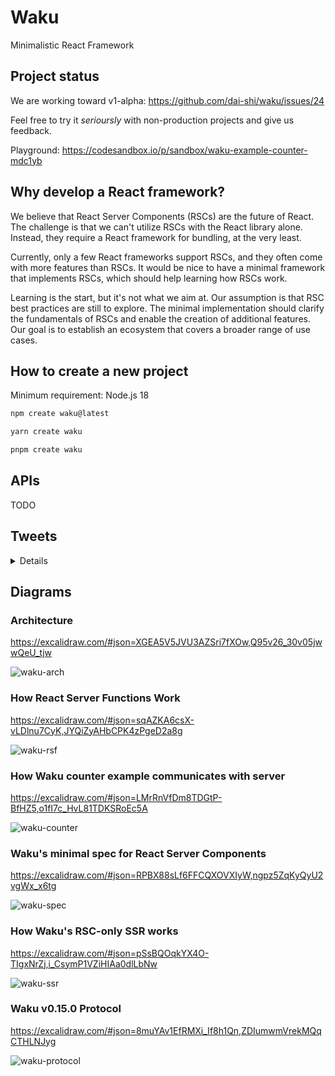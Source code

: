 # Waku

Minimalistic React Framework

## Project status

We are working toward v1-alpha: https://github.com/dai-shi/waku/issues/24

Feel free to try it _serioursly_ with non-production projects and give us feedback.

Playground: https://codesandbox.io/p/sandbox/waku-example-counter-mdc1yb

## Why develop a React framework?

We believe that React Server Components (RSCs) are the future of React.
The challenge is that we can't utilize RSCs with the React library alone.
Instead, they require a React framework for bundling, at the very least.

Currently, only a few React frameworks support RSCs, and
they often come with more features than RSCs.
It would be nice to have a minimal framework that implements RSCs,
which should help learning how RSCs work.

Learning is the start, but it's not what we aim at.
Our assumption is that RSC best practices are still to explore.
The minimal implementation should clarify the fundamentals of RSCs
and enable the creation of additional features.
Our goal is to establish an ecosystem that covers a broader range of use cases.

## How to create a new project

Minimum requirement: Node.js 18

```bash
npm create waku@latest
```

```bash
yarn create waku
```

```bash
pnpm create waku
```

## APIs

TODO

## Tweets

<details>

- https://twitter.com/dai_shi/status/1631668890861441024
- https://twitter.com/dai_shi/status/1631989295866347520
- https://twitter.com/dai_shi/status/1632005473401716736
- https://twitter.com/dai_shi/status/1632168346354593792
- https://twitter.com/dai_shi/status/1632729614450823169
- https://twitter.com/dai_shi/status/1632749501416087552
- https://twitter.com/dai_shi/status/1633262538862530561
- https://twitter.com/dai_shi/status/1633301007391424518
- https://twitter.com/dai_shi/status/1633821215206035460
- https://twitter.com/dai_shi/status/1633824588152074240
- https://twitter.com/dai_shi/status/1633826855282434048
- https://twitter.com/dai_shi/status/1634210639831867392
- https://twitter.com/dai_shi/status/1634212827706654723
- https://twitter.com/dai_shi/status/1635142924928434177
- https://twitter.com/dai_shi/status/1635149324383559681
- https://twitter.com/dai_shi/status/1635437958185766913
- https://twitter.com/dai_shi/status/1636744180902014981
- https://twitter.com/dai_shi/status/1636745339624624132
- https://twitter.com/dai_shi/status/1636746632900534273
- https://twitter.com/dai_shi/status/1637635196458778627
- https://twitter.com/dai_shi/status/1637768216817840129
- https://twitter.com/dai_shi/status/1638910110448902145
- https://twitter.com/dai_shi/status/1639858260114300931
- https://twitter.com/dai_shi/status/1640358907540537344
- https://twitter.com/dai_shi/status/1642463300314333184
- https://twitter.com/dai_shi/status/1643224085755998210
- https://twitter.com/dai_shi/status/1647132330543419392
- https://twitter.com/dai_shi/status/1654755487391559680
- https://twitter.com/dai_shi/status/1660306318140542976
- https://twitter.com/dai_shi/status/1660537733201248257
- https://twitter.com/dai_shi/status/1660660331528728578
- https://twitter.com/dai_shi/status/1661727138746339328
- https://twitter.com/dai_shi/status/1664286329763684353
- https://twitter.com/dai_shi/status/1664989534889861123
- https://twitter.com/dai_shi/status/1667545252654366721
- https://twitter.com/dai_shi/status/1670650381762961408
- https://twitter.com/dai_shi/status/1671161795061628930
- https://twitter.com/dai_shi/status/1676793637282394112
- https://twitter.com/dai_shi/status/1684928419220578304

</details>

## Diagrams

### Architecture

https://excalidraw.com/#json=XGEA5V5JVU3AZSri7fXOw,Q95v26_30v05jwwQeU_tjw

![waku-arch](https://github.com/dai-shi/waku/assets/490574/482c60ba-3a92-45ba-b7cc-9a077110ce44)

### How React Server Functions Work

https://excalidraw.com/#json=sqAZKA6csX-vLDlnu7CyK,JYQiZyAHbCPK4zPgeD2a8g

![waku-rsf](https://github.com/dai-shi/waku/assets/490574/22874733-20ff-4096-8702-e1fe1166dfd2)

### How Waku counter example communicates with server

https://excalidraw.com/#json=LMrRnVfDm8TDGtP-BfHZ5,o1fI7c_HvL81TDKSRoEc5A

![waku-counter](https://github.com/dai-shi/waku/assets/490574/ca5685c6-a5b2-434a-89bd-272c0d87e935)

### Waku's minimal spec for React Server Components

https://excalidraw.com/#json=RPBX88sLf6FFCQXOVXIyW,ngpz5ZqKyQyU2vgWx_x6tg

![waku-spec](https://github.com/dai-shi/waku/assets/490574/0dd50285-c443-4668-a7d6-fbd6952b0d76)

### How Waku's RSC-only SSR works

https://excalidraw.com/#json=pSsBQOqkYX4O-TIgxNrZj,i_CsymP1VZiHIAa0dlLbNw

![waku-ssr](https://github.com/dai-shi/waku/assets/490574/84629e46-518a-4ab1-946a-8a31c80db879)

### Waku v0.15.0 Protocol

https://excalidraw.com/#json=8muYAv1EfRMXi_If8h1Qn,ZDIumwmVrekMQqCTHLNJyg

![waku-protocol](https://github.com/dai-shi/waku/assets/490574/6fac50e3-7890-447b-ac90-8aa7d6f1ac1b)

